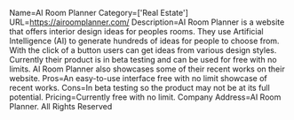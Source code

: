 Name=AI Room Planner
Category=['Real Estate']
URL=https://airoomplanner.com/
Description=AI Room Planner is a website that offers interior design ideas for peoples rooms. They use Artificial Intelligence (AI) to generate hundreds of ideas for people to choose from. With the click of a button users can get ideas from various design styles. Currently their product is in beta testing and can be used for free with no limits. AI Room Planner also showcases some of their recent works on their website.
Pros=An easy-to-use interface free with no limit showcase of recent works.
Cons=In beta testing so the product may not be at its full potential.
Pricing=Currently free with no limit.
Company Address=AI Room Planner. All Rights Reserved
